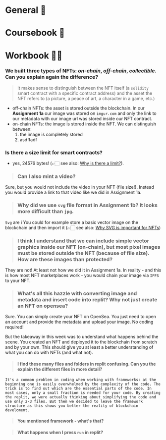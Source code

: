 # General 🎲  
# Coursebook 📗   
# Workbook 👨‍💻  

### We built three types of NFTs: *on-chain*, *off-chain*, *collectible*. Can you explain again the difference? 
>It makes sense to distinguish between the NFT itself (a `solidity` smart contract with a specific contract address) and the asset the NFT refers to (a picture, a peace of art, a character in a game, etc.)
- off-chain NFTs: the asset is stored outside the blockchain. In our **Assignment 1a** our image was stored on `imgur.com` and only the link to our metadata with our image url was stored inside our NFT contract.  
- on-chain NFTs: the image is stored inside the NFT. We can distinguish between:   
    1. the image is completely stored 
    2. asdffadf


### Is there a size limit for smart contracts?
- yes, 24576 bytes! (👉🏻 see also: [Why is there a limit?](https://ethereum.org/en/developers/tutorials/downsizing-contracts-to-fight-the-contract-size-limit/#why-is-there-a-limit)).



>### Can I also mint a video?
Sure, but you would not include the video in your NFT (file size!). Instead you would provide a link to that video like we did in Assignment 1a.

>### Why did we use `svg` file format in Assignment 1b? It looks more difficult than `jpg`. 
`Svg` are i 
You could for example store a basic vector image on the blockchain and then import it 
(👉🏻 see also: [Why SVG is important for NFTs](https://www.cartarl.com/blog/why-svg-is-important-for-nfts/))

>### I think I understand that we can include simple vector graphics inside our NFT (on-chain), but most pixel images must be stored outside the NFT (because of file size). How are these images than protected?  
They are not! At least not how we did it in Assignment 1a. In reality - and this is how most NFT marketplaces work -  you would chain your image via `IPFS` to your NFT.

>### What's all this hazzle with converting image and metadata and insert code into replit? Why not just create an NFT on opensea?
Sure. You can simply create your NFT on OpenSea. You just need to open an account and provide the metadata and upload your image. No coding required!  

But the takeaway in this week was to understand what happens behind the scene. You created an NFT and deployed it to the blockchain from scratch and by your own. This should give you at least a better understanding of what you can do with NFTs (and what not).

>#### I find these many files and folders in replit confusing. Can you the explain the different files in more detail?

    It's a common problem in coding when working with frameworks: at the beginning one is easily overwhelmed by the complexity of the code. The trick is to find out which are the essential parts of the code. In most cases, only a small fraction is needed for your code. By creating the replit, we were actually thinking about simplifying the code and use only 2-3 files. But then we decided to leave the framework structure as this shows you better the reality of blockchain develoment. 

>#### You mentioned framework - what's that?

>#### What happens when I press `run` in replit?


